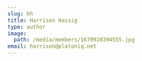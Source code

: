 ```yaml
---
slug: hh
title: Harrison Hassig
type: author
image:
  path: /media/members/1670928394555.jpg
email: harrison@platoniq.net
---
```

